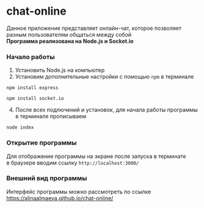 # chat-online

Данное приложение представляет онлайн-чат, которое позволяет разным пользователям общаться между собой
<br>
**Программа реализована на Node.js и Socket.io**
<br>

### Начало работы
1. Установить Node.js на компьютер
2. Установим дополнительные настройки с помощью ```npm``` в терминале
```
npm install express
```
```
npm install socket.io
```
4. После всех подлючений и установок, для начала работы программы в терминале прописываем
```
node index
```

### Открытие программы
Для отображение программы на экране после запуска в терминате
<br>
в браузере вводим ссылку
```http://localhost:3000/```


### Внешний вид программы
Интерфейс программы можно рассмотреть по ссылке
<br>
https://alinaalmaeva.github.io/chat-online/
